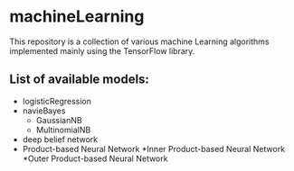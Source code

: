 # machineLearning
This repository is a collection of various machine Learning algorithms implemented mainly using the TensorFlow library.
## List of available models:
* logisticRegression
* navieBayes
  * GaussianNB
  * MultinomialNB
* deep belief network
* Product-based Neural Network
  *Inner Product-based Neural Network
  *Outer Product-based Neural Network
